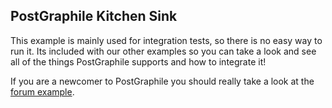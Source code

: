 ## PostGraphile Kitchen Sink

This example is mainly used for integration tests, so there is no easy way to
run it. Its included with our other examples so you can take a look and see all
of the things PostGraphile supports and how to integrate it!

If you are a newcomer to PostGraphile you should really take a look at the
[forum example](../forum).
